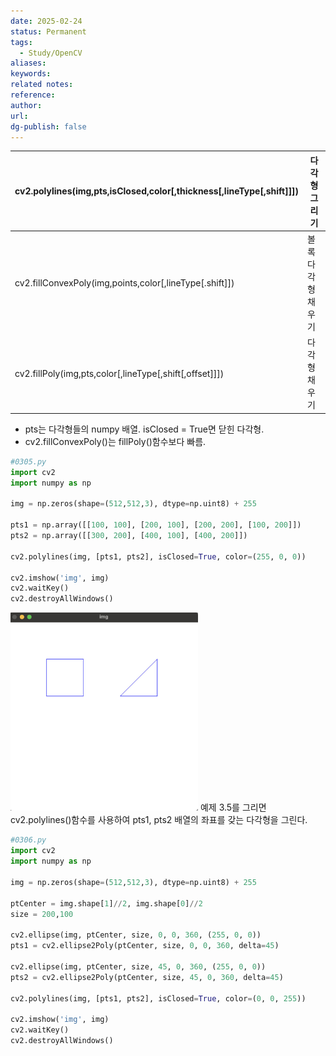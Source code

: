 ```yaml
---
date: 2025-02-24
status: Permanent
tags:
  - Study/OpenCV
aliases: 
keywords: 
related notes: 
reference: 
author: 
url: 
dg-publish: false
---
```


| cv2.polylines(img,pts,isClosed,color[,thickness[,lineType[,shift]]]) | 다각형 그리기   |
| -------------------------------------------------------------------- | --------- |
| cv2.fillConvexPoly(img,points,color[,lineType[.shift]])              | 볼록다각형 채우기 |
| cv2.fillPoly(img,pts,color[,lineType[,shift[,offset]]])              | 다각형 채우기   |
- pts는 다각형들의 numpy 배열. isClosed = True면 닫힌 다각형.
- cv2.fillConvexPoly()는 fillPoly()함수보다 빠름.

```python
#0305.py
import cv2
import numpy as np

img = np.zeros(shape=(512,512,3), dtype=np.uint8) + 255

pts1 = np.array([[100, 100], [200, 100], [200, 200], [100, 200]])
pts2 = np.array([[300, 200], [400, 100], [400, 200]])

cv2.polylines(img, [pts1, pts2], isClosed=True, color=(255, 0, 0))

cv2.imshow('img', img)
cv2.waitKey()
cv2.destroyAllWindows()
```
<img src = "3_Archive/1_Attachments/e8086ed346a6046fd6ace79d691d8c17_MD5.jpeg" width = "300">
예제 3.5를 그리면 cv2.polylines()함수를 사용하여 pts1, pts2 배열의 좌표를 갖는 다각형을 그린다.

```python
#0306.py
import cv2
import numpy as np

img = np.zeros(shape=(512,512,3), dtype=np.uint8) + 255

ptCenter = img.shape[1]//2, img.shape[0]//2
size = 200,100

cv2.ellipse(img, ptCenter, size, 0, 0, 360, (255, 0, 0))
pts1 = cv2.ellipse2Poly(ptCenter, size, 0, 0, 360, delta=45)

cv2.ellipse(img, ptCenter, size, 45, 0, 360, (255, 0, 0))
pts2 = cv2.ellipse2Poly(ptCenter, size, 45, 0, 360, delta=45)

cv2.polylines(img, [pts1, pts2], isClosed=True, color=(0, 0, 255))

cv2.imshow('img', img)
cv2.waitKey()
cv2.destroyAllWindows()
```
